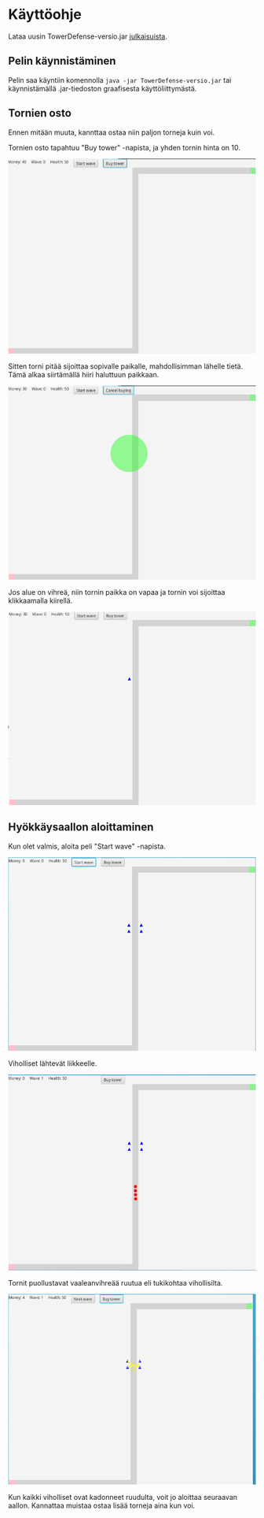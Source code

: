 # Käyttöohje

Lataa uusin TowerDefense-versio.jar [julkaisuista](../../../releases).

## Pelin käynnistäminen

Pelin saa käyntiin komennolla `java -jar TowerDefense-versio.jar` tai
käynnistämällä .jar-tiedoston graafisesta käyttöliittymästä.

## Tornien osto

Ennen mitään muuta, kannttaa ostaa niin paljon torneja kuin voi.

Tornien osto tapahtuu "Buy tower" -napista, ja yhden tornin hinta on 10.

![Buy tower](pictures/buytower.png)

Sitten torni pitää sijoittaa sopivalle paikalle, mahdollisimman lähelle tietä.
Tämä alkaa siirtämällä hiiri haluttuun paikkaan.

![Placing tower](pictures/placetower.png)

Jos alue on vihreä, niin tornin paikka on vapaa ja tornin voi sijoittaa
klikkaamalla kiirellä.

![Tower placed](pictures/towerplaced.png)

## Hyökkäysaallon aloittaminen

Kun olet valmis, aloita peli "Start wave" -napista.

![Start wave](pictures/startwave.png)

Viholliset lähtevät liikkeelle.

![Enemies](pictures/enemies.png)

Tornit puollustavat vaaleanvihreää ruutua eli tukikohtaa vihollisilta.

![Victory](pictures/victory.png)

Kun kaikki viholliset ovat kadonneet ruudulta, voit jo aloittaa seuraavan
aallon. Kannattaa muistaa ostaa lisää torneja aina kun voi.
